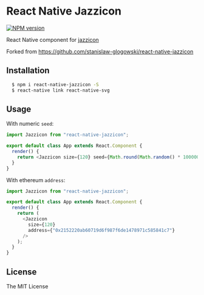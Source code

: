 # React Native Jazzicon

[![NPM version][npm-image]][npm-url]

React Native component for [jazzicon](https://github.com/castle-link/react-native-jazzicon)

Forked from https://github.com/stanislaw-glogowski/react-native-jazzicon

## Installation

```bash
  $ npm i react-native-jazzicon -S
  $ react-native link react-native-svg
```

## Usage

With numeric `seed`:

```js
import Jazzicon from "react-native-jazzicon";

export default class App extends React.Component {
  render() {
    return <Jazzicon size={120} seed={Math.round(Math.random() * 10000000)} />;
  }
}
```

With ethereum `address`:

```js
import Jazzicon from "react-native-jazzicon";

export default class App extends React.Component {
  render() {
    return (
      <Jazzicon
        size={120}
        address={"0x2152220ab60719d6f987f6de1478971c585841c7"}
      />
    );
  }
}
```

## License

The MIT License

[npm-image]: https://badge.fury.io/js/react-native-jazzicon.svg
[npm-url]: https://npmjs.org/package/react-native-jazzicon
